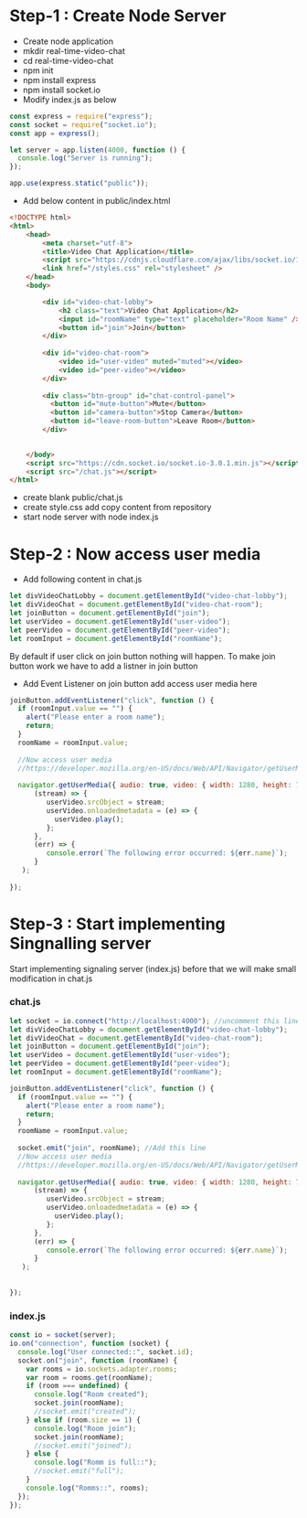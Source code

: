 # Step-1 : Create Node Server
 - Create node application
 - mkdir real-time-video-chat
 - cd real-time-video-chat
 - npm init
 - npm install express
 - npm install socket.io
 - Modify index.js as below
```js
const express = require("express");
const socket = require("socket.io");
const app = express();

let server = app.listen(4000, function () {
  console.log("Server is running");
});

app.use(express.static("public"));
```
- Add below content in public/index.html
```html
<!DOCTYPE html>
<html>
    <head>
        <meta charset="utf-8">
        <title>Video Chat Application</title>
        <script src="https://cdnjs.cloudflare.com/ajax/libs/socket.io/1.7.3/socket.io.js"></script>
        <link href="/styles.css" rel="stylesheet" />
    </head>
    <body>

        <div id="video-chat-lobby">
            <h2 class="text">Video Chat Application</h2>
            <input id="roomName" type="text" placeholder="Room Name" />
            <button id="join">Join</button>
        </div>
		
        <div id="video-chat-room">
            <video id="user-video" muted="muted"></video>
            <video id="peer-video"></video>
        </div>
		
		<div class="btn-group" id="chat-control-panel">
		  <button id="mute-button">Mute</button>
		  <button id="camera-button">Stop Camera</button>
		  <button id="leave-room-button">Leave Room</button>
		</div>
	

    </body>
    <script src="https://cdn.socket.io/socket.io-3.0.1.min.js"></script>
    <script src="/chat.js"></script>
</html>
```
- create blank public/chat.js 
- create style.css add copy content from repository
- start node server with node index.js

# Step-2 : Now access user media
- Add following content in chat.js
```js
let divVideoChatLobby = document.getElementById("video-chat-lobby");
let divVideoChat = document.getElementById("video-chat-room");
let joinButton = document.getElementById("join");
let userVideo = document.getElementById("user-video");
let peerVideo = document.getElementById("peer-video");
let roomInput = document.getElementById("roomName");

```
By default if user click on join button nothing will happen. To make join button work we have to add a listner in join button
 - Add Event Listener on join button add access user media here
```js 
joinButton.addEventListener("click", function () {
  if (roomInput.value == "") {
    alert("Please enter a room name");
	return;
  }
  roomName = roomInput.value;
  
  //Now access user media 
  //https://developer.mozilla.org/en-US/docs/Web/API/Navigator/getUserMedia
  
  navigator.getUserMedia({ audio: true, video: { width: 1280, height: 720 } },
      (stream) => {
         userVideo.srcObject = stream;
         userVideo.onloadedmetadata = (e) => {
           userVideo.play();
         };
      },
      (err) => {
         console.error(`The following error occurred: ${err.name}`);
      }
   );
  
});
```
# Step-3 : Start implementing Singnalling server

Start implementing signaling server (index.js) before that we will make small modification in chat.js
### chat.js ###
```js
let socket = io.connect("http://localhost:4000"); //uncomment this line
let divVideoChatLobby = document.getElementById("video-chat-lobby");
let divVideoChat = document.getElementById("video-chat-room");
let joinButton = document.getElementById("join");
let userVideo = document.getElementById("user-video");
let peerVideo = document.getElementById("peer-video");
let roomInput = document.getElementById("roomName");

joinButton.addEventListener("click", function () {
  if (roomInput.value == "") {
    alert("Please enter a room name");
	return;
  }
  roomName = roomInput.value;
  
  socket.emit("join", roomName); //Add this line
  //Now access user media 
  //https://developer.mozilla.org/en-US/docs/Web/API/Navigator/getUserMedia
  
  navigator.getUserMedia({ audio: true, video: { width: 1280, height: 720 } },
      (stream) => {
         userVideo.srcObject = stream;
         userVideo.onloadedmetadata = (e) => {
           userVideo.play();
         };
      },
      (err) => {
         console.error(`The following error occurred: ${err.name}`);
      }
   );
   
  
});

```

### index.js ###
```js
const io = socket(server);
io.on("connection", function (socket) {
  console.log("User connected::", socket.id);
  socket.on("join", function (roomName) {
    var rooms = io.sockets.adapter.rooms;
    var room = rooms.get(roomName);
    if (room === undefined) {
	  console.log("Room created");
      socket.join(roomName);
      //socket.emit("created");
    } else if (room.size == 1) {
	  console.log("Room join");
      socket.join(roomName);
      //socket.emit("joined");
    } else {
	  console.log("Romm is full::");
	  //socket.emit("full");
    }
    console.log("Romms::", rooms);
  });
});
```
